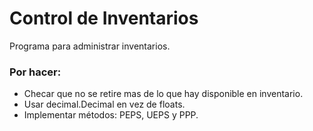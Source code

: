 # Control de Inventarios

Programa para administrar inventarios.

### Por hacer:

  * Checar que no se retire mas de lo que hay disponible en inventario.
  * Usar decimal.Decimal en vez de floats.
  * Implementar métodos: PEPS, UEPS y PPP.
